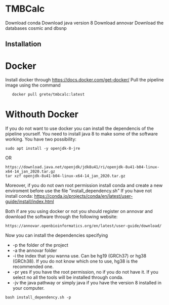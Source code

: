# TMBCalc
Download conda
Download java version 8
Download annovar
Download the databases cosmic and dbsnp

## Installation

# Docker
Install docker through 
https://docs.docker.com/get-docker/
Pull the pipeline image using the command

```
   docker pull grete/tmbcalc:latest
```

# Withouth Docker

If you do not want to use docker you can install the dependencis of the pipeline yourself.
You need to install java 8 to make some of the software working. 
You have two possibility:
```
sudo apt install -y openjdk-8-jre 
```
OR
```
https://download.java.net/openjdk/jdk8u41/ri/openjdk-8u41-b04-linux-x64-14_jan_2020.tar.gz
tar xzf openjdk-8u41-b04-linux-x64-14_jan_2020.tar.gz
```
Moreover, if you do not own root permission install conda and create a new enviroment before use the file "install_dependency.sh"
If you have not install conda:
https://conda.io/projects/conda/en/latest/user-guide/install/index.html

Both if are you using docker or not you should register on annovar and download the software through the following website:

```
https://annovar.openbioinformatics.org/en/latest/user-guide/download/
```

Now you can install the dependencies specifying 
- -p the folder of the project
- -a the annovar folder
- -i the index that you wanna use. Can be hg19 (GRCh37) or hg38 (GRCh38). If you do not know which one to use, hg38 is the recommended one.
- -pr yes if you have the root permission, no if you do not have it. If you select no all the tools will be installed through conda.
- -jv the java pathway or simply java if you have the version 8 installed in your computer.

```
bash install_dependency.sh -p
```

